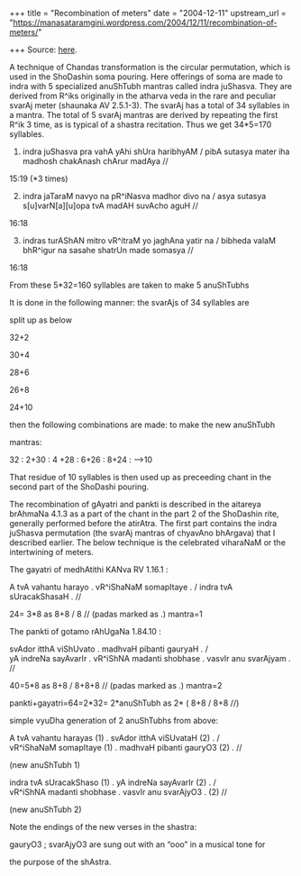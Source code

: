 +++
title = "Recombination of meters"
date = "2004-12-11"
upstream_url = "https://manasataramgini.wordpress.com/2004/12/11/recombination-of-meters/"

+++
Source: [here](https://manasataramgini.wordpress.com/2004/12/11/recombination-of-meters/).

A technique of Chandas transformation is the circular permutation, which is used in the ShoDashin soma pouring. Here offerings of soma are made to indra with 5 specialized anuShTubh mantras called indra juShasva. They are derived from R^iks originally in the atharva veda in the rare and peculiar svarAj meter (shaunaka AV 2.5.1-3). The svarAj has a total of 34 syllables in a mantra. The total of 5 svarAj mantras are derived by repeating the first R^ik 3 time, as is typical of a shastra recitation. Thus we get 34\*5=170 syllables.

1) indra juShasva pra vahA yAhi shUra haribhyAM / pibA sutasya mater iha madhosh chakAnash chArur madAya //

15:19 (\*3 times)

2) indra jaTaraM navyo na pR^iNasva madhor divo na / asya sutasya s\[u\]varN\[a\]\[u\]opa tvA madAH suvAcho aguH //

16:18

3) indras turAShAN mitro vR^itraM yo jaghAna yatir na / bibheda valaM bhR^igur na sasahe shatrUn made somasya //

16:18

From these 5\*32=160 syllables are taken to make 5 anuShTubhs

It is done in the following manner: the svarAjs of 34 syllables are

split up as below

32+2

30+4

28+6

26+8

24+10

then the following combinations are made: to make the new anuShTubh

mantras:

32 : 2+30 : 4 +28 : 6+26 : 8+24 : —>10

That residue of 10 syllables is then used up as preceeding chant in the second part of the ShoDashi pouring.

The recombination of gAyatri and pankti is described in the aitareya brAhmaNa 4.1.3 as a part of the chant in the part 2 of the ShoDashin rite, generally performed before the atirAtra. The first part contains the indra juShasva permutation (the svarAj mantras of chyavAno bhArgava) that I described earlier. The below technique is the celebrated viharaNaM or the intertwining of meters.

The gayatri of medhAtithi KANva RV 1.16.1 :

A tvA vahantu harayo . vR^iShaNaM somapItaye . / indra tvA sUracakShasaH . //

24= 3\*8 as 8+8 / 8 // (padas marked as .) mantra=1

The pankti of gotamo rAhUgaNa 1.84.10 :

svAdor itthA viShUvato . madhvaH pibanti gauryaH . /  
yA indreNa sayAvarIr . vR^iShNA madanti shobhase . vasvIr anu svarAjyam . //

40=5\*8 as 8+8 / 8+8+8 // (padas marked as .) mantra=2

pankti+gayatri=64=2\*32= 2\*anuShTubh as 2\* ( 8+8 / 8+8 //)

simple vyuDha generation of 2 anuShTubhs from above:

A tvA vahantu harayas (1) . svAdor itthA viSUvataH (2) . /  
vR^iShaNaM somapItaye (1) . madhvaH pibanti gauryO3 (2) . //

(new anuShTubh 1)

indra tvA sUracakShaso (1) . yA indreNa sayAvarIr (2) . /  
vR^iShNA madanti shobhase . vasvIr anu svarAjyO3 . (2) //

(new anuShTubh 2)

Note the endings of the new verses in the shastra:

gauryO3 ; svarAjyO3 are sung out with an “ooo” in a musical tone for

the purpose of the shAstra.

